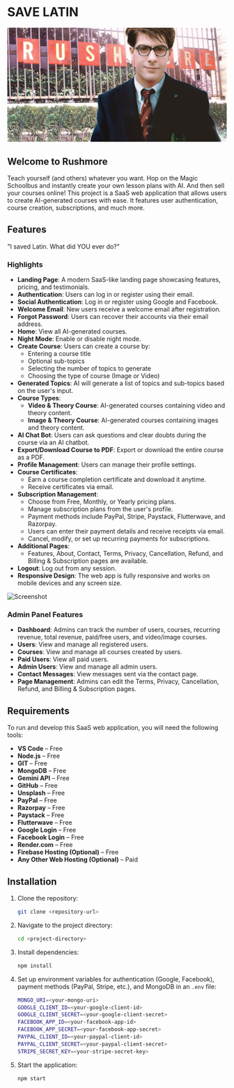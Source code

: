 # SAVE LATIN
![Screenshot](public/rushmore-936098835.jpg?raw=true "Hero")

## Welcome to Rushmore
Teach yourself (and others) whatever you want. Hop on the Magic Schoolbus and instantly create your own lesson plans with AI. And then sell your courses online! This project is a SaaS web application that allows users to create AI-generated courses with ease. It features user authentication, course creation, subscriptions, and much more.

## Features
"I saved Latin. What did YOU ever do?"

### Highlights
- **Landing Page**: A modern SaaS-like landing page showcasing features, pricing, and testimonials.
- **Authentication**: Users can log in or register using their email.
- **Social Authentication**: Log in or register using Google and Facebook.
- **Welcome Email**: New users receive a welcome email after registration.
- **Forgot Password**: Users can recover their accounts via their email address.
- **Home**: View all AI-generated courses.
- **Night Mode**: Enable or disable night mode.
- **Create Course**: Users can create a course by:
  - Entering a course title
  - Optional sub-topics
  - Selecting the number of topics to generate
  - Choosing the type of course (Image or Video)
- **Generated Topics**: AI will generate a list of topics and sub-topics based on the user's input.
- **Course Types**:
  - **Video & Theory Course**: AI-generated courses containing video and theory content.
  - **Image & Theory Course**: AI-generated courses containing images and theory content.
- **AI Chat Bot**: Users can ask questions and clear doubts during the course via an AI chatbot.
- **Export/Download Course to PDF**: Export or download the entire course as a PDF.
- **Profile Management**: Users can manage their profile settings.
- **Course Certificates**:
  - Earn a course completion certificate and download it anytime.
  - Receive certificates via email.
- **Subscription Management**:
  - Choose from Free, Monthly, or Yearly pricing plans.
  - Manage subscription plans from the user's profile.
  - Payment methods include PayPal, Stripe, Paystack, Flutterwave, and Razorpay.
  - Users can enter their payment details and receive receipts via email.
  - Cancel, modify, or set up recurring payments for subscriptions.
- **Additional Pages**:
  - Features, About, Contact, Terms, Privacy, Cancellation, Refund, and Billing & Subscription pages are available.
- **Logout**: Log out from any session.
- **Responsive Design**: The web app is fully responsive and works on mobile devices and any screen size.

![Screenshot](/splash.png?raw=true "Preview")

### Admin Panel Features
- **Dashboard**: Admins can track the number of users, courses, recurring revenue, total revenue, paid/free users, and video/image courses.
- **Users**: View and manage all registered users.
- **Courses**: View and manage all courses created by users.
- **Paid Users**: View all paid users.
- **Admin Users**: View and manage all admin users.
- **Contact Messages**: View messages sent via the contact page.
- **Page Management**: Admins can edit the Terms, Privacy, Cancellation, Refund, and Billing & Subscription pages.

## Requirements

To run and develop this SaaS web application, you will need the following tools:

- **VS Code** – Free
- **Node.js** – Free
- **GIT** – Free
- **MongoDB** – Free
- **Gemini API** – Free
- **GitHub** – Free
- **Unsplash** – Free
- **PayPal** – Free
- **Razorpay** – Free
- **Paystack** – Free
- **Flutterwave** – Free
- **Google Login** – Free
- **Facebook Login** – Free
- **Render.com** – Free
- **Firebase Hosting (Optional)** – Free
- **Any Other Web Hosting (Optional)** – Paid

## Installation

1. Clone the repository:
   ```bash
   git clone <repository-url>
   ```

2. Navigate to the project directory:
   ```bash
   cd <project-directory>
   ```

3. Install dependencies:
   ```bash
   npm install
   ```

4. Set up environment variables for authentication (Google, Facebook), payment methods (PayPal, Stripe, etc.), and MongoDB in an `.env` file:
   ```bash
   MONGO_URI=<your-mongo-uri>
   GOOGLE_CLIENT_ID=<your-google-client-id>
   GOOGLE_CLIENT_SECRET=<your-google-client-secret>
   FACEBOOK_APP_ID=<your-facebook-app-id>
   FACEBOOK_APP_SECRET=<your-facebook-app-secret>
   PAYPAL_CLIENT_ID=<your-paypal-client-id>
   PAYPAL_CLIENT_SECRET=<your-paypal-client-secret>
   STRIPE_SECRET_KEY=<your-stripe-secret-key>
   ```

5. Start the application:
   ```bash
   npm start
   ```





